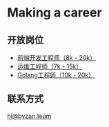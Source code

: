 # Making a career

## 开放岗位
- [前端开发工程师（8k - 20k）](https://github.com/Byzanteam/handbook/blob/master/hiring/frontend.md)
- [运维工程师（7k - 15k）](https://github.com/Byzanteam/handbook/blob/master/hiring/operations.md)
- [Golang工程师（10k - 20k）](https://github.com/Byzanteam/handbook/blob/master/hiring/golang.md)

## 联系方式
hi@byzan.team
